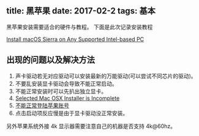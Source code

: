 title: 黑苹果
date: 2017-02-2
tags: 基本
---

黑苹果安装需要适合的硬件与教程。 下面是此次记录安装教程

[Install macOS Sierra on Any Supported Intel-based PC](https://www.tonymacx86.com/threads/unibeast-install-macos-sierra-on-any-supported-intel-based-pc.200564/)

## 出现的问题以及解决方法

1. 声卡驱动若无对应驱动可以安装最新的万能驱动(可以尝试不同芯片的驱动)。
1. 不要乱安装显卡驱动会导致不能正常启动。
1. 不能正常安装时可以先扒出独立显卡。
1. [Selected Mac OSX Installer is Incomplete](https://www.reddit.com/r/hackintosh/comments/56gbz7/unibeast_701_selected_mac_os_x_installer_is/)
1. [不能正常登陆苹果账号](https://www.tonymacx86.com/threads/how-to-fix-imessage.110471/#TOP3.2)
1. 点击启动项反应慢是由于显卡驱动没正常安装。

另外苹果系统外接 4k 显示器需要注意自己的机器是否支持 4k@60hz。